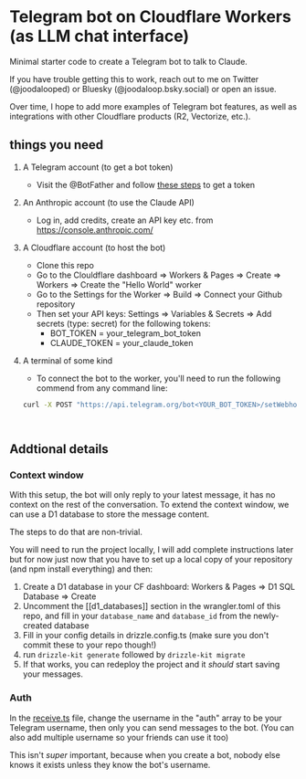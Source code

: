 # Telegram bot on Cloudflare Workers (as LLM chat interface)

Minimal starter code to create a Telegram bot to talk to Claude. 

If you have trouble getting this to work, reach out to me on Twitter (@joodalooped) or Bluesky (@joodaloop.bsky.social) or open an issue.

Over time, I hope to add more examples of Telegram bot features, as well as integrations with other Cloudflare products (R2, Vectorize, etc.).



## things you need

1. A Telegram account (to get a bot token)
	- Visit the @BotFather and follow [these steps](https://core.telegram.org/bots/tutorial) to get a token

2. An Anthropic account (to use the Claude API)
	- Log in, add credits, create an API key etc. from https://console.anthropic.com/

3. A Cloudflare account (to host the bot)
	- Clone this repo
	- Go to the Clouldflare dashboard => Workers & Pages => Create => Workers => Create the "Hello World" worker
	- Go to the Settings for the Worker => Build => Connect your Github repository
	- Then set your API keys: Settings => Variables & Secrets => Add secrets (type: secret) for the following tokens:
		- BOT_TOKEN = your_telegram_bot_token
		- CLAUDE_TOKEN = your_claude_token

4. A terminal of some kind
	- To connect the bot to the worker, you'll need to run the following commend from any command line:
	```bash
	curl -X POST "https://api.telegram.org/bot<YOUR_BOT_TOKEN>/setWebhook" -H "Content-Type: application/json" -d '{"url":"<YOUR_WORKER_URL>/telegram","allowed_updates":["message","callback_query"]}'```




## Addtional details

### Context window

With this setup, the bot will only reply to your latest message, it has no context on the rest of the conversation. To extend the context window, we can use a D1 database to store the message content. 

The steps to do that are non-trivial.

You will need to run the project locally, I will add complete instructions later but for now just now that you have to set up a local copy of your repository (and npm install everything) and then:
1. Create a D1 database in your CF dashboard: Workers & Pages => D1 SQL Database => Create
2. Uncomment the [[d1_databases]] section in the wrangler.toml of this repo, and fill in your `database_name` and `database_id` from the newly-created database
3. Fill in your config details in drizzle.config.ts (make sure you don't commit these to your repo though!)
4. run `drizzle-kit generate` followed by `drizzle-kit migrate`
5. If that works, you can redeploy the project and it *should* start saving your messages.

### Auth

In the [receive.ts](/src/receive.ts) file, change the username in the "auth" array to be your Telegram username, then only you can send messages to the bot. (You can also add multiple username so your friends can use it too)

This isn't *super* important, because when you create a bot, nobody else knows it exists unless they know the bot's username.